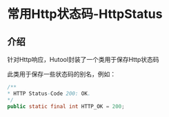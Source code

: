 常用Http状态码-HttpStatus
===

## 介绍
针对Http响应，Hutool封装了一个类用于保存Http状态码

此类用于保存一些状态码的别名，例如：

```java
/**
* HTTP Status-Code 200: OK.
*/
public static final int HTTP_OK = 200;
```

